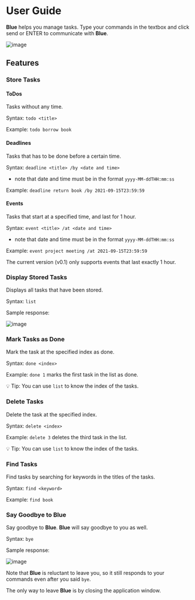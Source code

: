 # User Guide

**Blue** helps you manage tasks. Type your commands in the textbox and click send or ENTER to communicate with **Blue**.

![image](https://user-images.githubusercontent.com/19379090/133379127-e476a467-60c2-44f2-af21-8a0582905f53.png)

## Features 

### Store Tasks

#### ToDos

Tasks without any time.

Syntax: `todo <title>`

Example: `todo borrow book`

#### Deadlines

Tasks that has to be done before a certain time.

Syntax: `deadline <title> /by <date and time>`

* note that date and time must be in the format `yyyy-MM-ddTHH:mm:ss`

Example: `deadline return book /by 2021-09-15T23:59:59`

#### Events

Tasks that start at a specified time, and last for 1 hour.

Syntax: `event <title> /at <date and time>`

* note that date and time must be in the format `yyyy-MM-ddTHH:mm:ss`

Example: `event project meeting /at 2021-09-15T23:59:59`

The current version (v0.1) only supports events that last exactly 1 hour.

### Display Stored Tasks

Displays all tasks that have been stored.

Syntax: `list`

Sample response:

![image](https://user-images.githubusercontent.com/19379090/133378636-fe7d1313-f9a6-4789-b9c2-1c5116e9fa84.png)

### Mark Tasks as Done

Mark the task at the specified index as done.

Syntax: `done <index>`

Example: `done 1` marks the first task in the list as done. 

💡 Tip: You can use `list` to know the index of the tasks.

### Delete Tasks

Delete the task at the specified index.

Syntax: `delete <index>`

Example: `delete 3` deletes the third task in the list.

💡 Tip: You can use `list` to know the index of the tasks.

### Find Tasks

Find tasks by searching for keywords in the titles of the tasks.

Syntax: `find <keyword>`

Example: `find book`

### Say Goodbye to **Blue**

Say goodbye to **Blue**. **Blue** will say goodbye to you as well.

Syntax: `bye`

Sample response:

![image](https://user-images.githubusercontent.com/19379090/133377841-c8a5a6d1-2b5a-4a8e-9570-741af76292be.png)

Note that **Blue** is reluctant to leave you, so it still responds to your commands even after you said `bye`.

The only way to leave **Blue** is by closing the application window.
